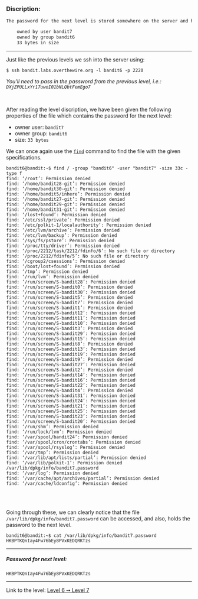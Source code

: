 ### Discription:
```txt
The password for the next level is stored somewhere on the server and has all of the following properties:

    owned by user bandit7
    owned by group bandit6
    33 bytes in size
```

---

Just like the previous levels we ssh into the server using:
```shell-session
$ ssh bandit.labs.overthewire.org -l bandit6 -p 2220
```

_You'll need to pass in the password from the previous level, i.e.: `DXjZPULLxYr17uwoI01bNLQbtFemEgo7`_

<br>

After reading the level discription, we have been given the following properties of the file which contains the password for the next level:
- owner user: `bandit7`
- owner group: `bandit6`
- size: `33 bytes`

We can once again use the [`find`](https://linux.die.net/man/1/find) command to find the file with the given specifications.

```shell-session
bandit6@bandit:~$ find / -group "bandit6" -user "bandit7" -size 33c -type f
find: ‘/root’: Permission denied
find: ‘/home/bandit28-git’: Permission denied
find: ‘/home/bandit30-git’: Permission denied
find: ‘/home/bandit5/inhere’: Permission denied
find: ‘/home/bandit27-git’: Permission denied
find: ‘/home/bandit29-git’: Permission denied
find: ‘/home/bandit31-git’: Permission denied
find: ‘/lost+found’: Permission denied
find: ‘/etc/ssl/private’: Permission denied
find: ‘/etc/polkit-1/localauthority’: Permission denied
find: ‘/etc/lvm/archive’: Permission denied
find: ‘/etc/lvm/backup’: Permission denied
find: ‘/sys/fs/pstore’: Permission denied
find: ‘/proc/tty/driver’: Permission denied
find: ‘/proc/2212/task/2212/fdinfo/6’: No such file or directory
find: ‘/proc/2212/fdinfo/5’: No such file or directory
find: ‘/cgroup2/csessions’: Permission denied
find: ‘/boot/lost+found’: Permission denied
find: ‘/tmp’: Permission denied
find: ‘/run/lvm’: Permission denied
find: ‘/run/screen/S-bandit28’: Permission denied
find: ‘/run/screen/S-bandit0’: Permission denied
find: ‘/run/screen/S-bandit30’: Permission denied
find: ‘/run/screen/S-bandit5’: Permission denied
find: ‘/run/screen/S-bandit7’: Permission denied
find: ‘/run/screen/S-bandit1’: Permission denied
find: ‘/run/screen/S-bandit12’: Permission denied
find: ‘/run/screen/S-bandit11’: Permission denied
find: ‘/run/screen/S-bandit10’: Permission denied
find: ‘/run/screen/S-bandit3’: Permission denied
find: ‘/run/screen/S-bandit29’: Permission denied
find: ‘/run/screen/S-bandit15’: Permission denied
find: ‘/run/screen/S-bandit8’: Permission denied
find: ‘/run/screen/S-bandit13’: Permission denied
find: ‘/run/screen/S-bandit19’: Permission denied
find: ‘/run/screen/S-bandit9’: Permission denied
find: ‘/run/screen/S-bandit27’: Permission denied
find: ‘/run/screen/S-bandit2’: Permission denied
find: ‘/run/screen/S-bandit14’: Permission denied
find: ‘/run/screen/S-bandit16’: Permission denied
find: ‘/run/screen/S-bandit22’: Permission denied
find: ‘/run/screen/S-bandit4’: Permission denied
find: ‘/run/screen/S-bandit31’: Permission denied
find: ‘/run/screen/S-bandit24’: Permission denied
find: ‘/run/screen/S-bandit21’: Permission denied
find: ‘/run/screen/S-bandit25’: Permission denied
find: ‘/run/screen/S-bandit23’: Permission denied
find: ‘/run/screen/S-bandit20’: Permission denied
find: ‘/run/shm’: Permission denied
find: ‘/run/lock/lvm’: Permission denied
find: ‘/var/spool/bandit24’: Permission denied
find: ‘/var/spool/cron/crontabs’: Permission denied
find: ‘/var/spool/rsyslog’: Permission denied
find: ‘/var/tmp’: Permission denied
find: ‘/var/lib/apt/lists/partial’: Permission denied
find: ‘/var/lib/polkit-1’: Permission denied
/var/lib/dpkg/info/bandit7.password
find: ‘/var/log’: Permission denied
find: ‘/var/cache/apt/archives/partial’: Permission denied
find: ‘/var/cache/ldconfig’: Permission denied
```

<br>
<br>

Going through these, we can clearly notice that the file `/var/lib/dpkg/info/bandit7.password` can be accessed, and also, holds the password to the next level.

```shell-session
bandit6@bandit:~$ cat /var/lib/dpkg/info/bandit7.password
HKBPTKQnIay4Fw76bEy8PVxKEDQRKTzs
```

---

##### Password for next level:
    HKBPTKQnIay4Fw76bEy8PVxKEDQRKTzs

---

Link to the level: [Level 6 ➙ Level 7](https://overthewire.org/wargames/bandit/bandit7.html)
